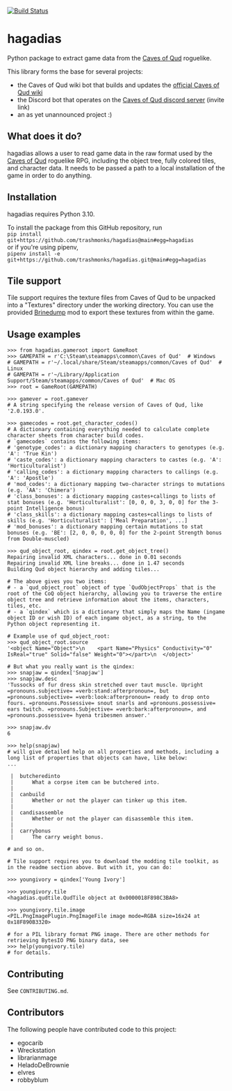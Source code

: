 [![Build Status](https://dev.azure.com/syntaxaire/hagadias-ci/_apis/build/status/TrashMonks.hagadias?branchName=master)](https://dev.azure.com/syntaxaire/hagadias-ci/_build/latest?definitionId=1&branchName=master)

# hagadias

Python package to extract game data from the [Caves of Qud](http://www.cavesofqud.com/) roguelike.

This library forms the base for several projects:

- the Caves of Qud wiki bot that builds and updates the [official Caves of Qud wiki](https://wiki.cavesofqud.com/)
- the Discord bot that operates on the [Caves of Qud discord server](https://discordapp.com/invite/cavesofqud) (invite
  link)
- an as yet unannounced project :)

## What does it do?

hagadias allows a user to read game data in the raw format used by the
[Caves of Qud](http://www.cavesofqud.com/) roguelike RPG, including the object tree, fully colored tiles, and character
data. It needs to be passed a path to a local installation of the game in order to do anything.

## Installation

hagadias requires Python 3.10.

To install the package from this GitHub repository, run  
`pip install git+https://github.com/trashmonks/hagadias@main#egg=hagadias`  
or if you're using pipenv,  
`pipenv install -e git+https://github.com/trashmonks/hagadias.git@main#egg=hagadias`

## Tile support

Tile support requires the texture files from Caves of Qud to be unpacked into a "Textures" directory under the working
directory. You can use the provided [Brinedump](https://github.com/TrashMonks/brinedump)
mod to export these textures from within the game.

## Usage examples

```
>>> from hagadias.gameroot import GameRoot
>>> GAMEPATH = r'C:\Steam\steamapps\common\Caves of Qud'  # Windows
# GAMEPATH = r'~/.local/share/Steam/steamapps/common/Caves of Qud'  # Linux
# GAMEPATH = r'~/Library/Application Support/Steam/steamapps/common/Caves of Qud'  # Mac OS
>>> root = GameRoot(GAMEPATH)

>>> gamever = root.gamever
# A string specifying the release version of Caves of Qud, like '2.0.193.0'.

>>> gamecodes = root.get_character_codes()
# A dictionary containing everything needed to calculate complete character sheets from character build codes.
# `gamecodes` contains the following items:
# 'genotype_codes': a dictionary mapping characters to genotypes (e.g. 'A': 'True Kin')
# 'caste_codes': a dictionary mapping characters to castes (e.g. 'A': 'Horticulturalist')
# 'calling_codes': a dictionary mapping characters to callings (e.g. 'A': 'Apostle')
# 'mod_codes': a dictionary mapping two-character strings to mutations (e.g. 'AA': 'Chimera')
# 'class_bonuses': a dictionary mapping castes+callings to lists of stat bonuses (e.g. 'Horticulturalist': [0, 0, 0, 3, 0, 0] for the 3-point Intelligence bonus)
# 'class_skills': a dictionary mapping castes+callings to lists of skills (e.g. 'Horticulturalist': ['Meal Preparation', ...]
# 'mod_bonuses': a dictionary mapping certain mutations to stat bonuses (e.g. 'BE': [2, 0, 0, 0, 0, 0] for the 2-point Strength bonus from Double-muscled)

>>> qud_object_root, qindex = root.get_object_tree()
Repairing invalid XML characters... done in 0.01 seconds
Repairing invalid XML line breaks... done in 1.47 seconds
Building Qud object hierarchy and adding tiles...

# The above gives you two items:
# - a `qud_object_root` object of type `QudObjectProps` that is the root of the CoQ object hierarchy, allowing you to traverse the entire object tree and retrieve information about the items, characters, tiles, etc.
# - a `qindex` which is a dictionary that simply maps the Name (ingame object ID or wish ID) of each ingame object, as a string, to the Python object representing it.

# Example use of qud_object_root:
>>> qud_object_root.source
'<object Name="Object">\n    <part Name="Physics" Conductivity="0" IsReal="true" Solid="false" Weight="0"></part>\n  </object>'

# But what you really want is the qindex:
>>> snapjaw = qindex['Snapjaw']
>>> snapjaw.desc
'Tussocks of fur dress skin stretched over taut muscle. Upright =pronouns.subjective= =verb:stand:afterpronoun=, but =pronouns.subjective= =verb:look:afterpronoun= ready to drop onto fours. =pronouns.Possessive= snout snarls and =pronouns.possessive= ears twitch. =pronouns.Subjective= =verb:bark:afterpronoun=, and =pronouns.possessive= hyena tribesmen answer.'

>>> snapjaw.dv
6

>>> help(snapjaw)
# will give detailed help on all properties and methods, including a long list of properties that objects can have, like below:
...

 |  butcheredinto
 |      What a corpse item can be butchered into.
 |  
 |  canbuild
 |      Whether or not the player can tinker up this item.
 |  
 |  candisassemble
 |      Whether or not the player can disassemble this item.
 |  
 |  carrybonus
 |      The carry weight bonus.

# and so on.

# Tile support requires you to download the modding tile toolkit, as in the readme section above. But with it, you can do:

>>> youngivory = qindex['Young Ivory']

>>> youngivory.tile
<hagadias.qudtile.QudTile object at 0x0000018F898C3BA8>

>>> youngivory.tile.image
<PIL.PngImagePlugin.PngImageFile image mode=RGBA size=16x24 at 0x18F890B3320>

# for a PIL library format PNG image. There are other methods for retrieving BytesIO PNG binary data, see
>>> help(youngivory.tile)
# for details.
```

## Contributing

See `CONTRIBUTING.md`.

## Contributors

The following people have contributed code to this project:

- egocarib
- Wreckstation
- librarianmage
- HeladoDeBrownie
- elvres
- robbyblum
